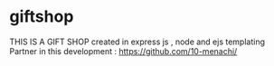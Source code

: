 # giftshop

THIS IS A GIFT SHOP 
created in express js , node and ejs templating
Partner in this development : https://github.com/10-menachi/
